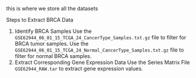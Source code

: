 this is where we store all the datasets 

Steps to Extract BRCA Data
1. Identify BRCA Samples
Use the `GSE62944_06_01_15_TCGA_24_CancerType_Samples.txt.gz` file to filter for BRCA tumor samples.
Use the `GSE62944_06_01_15_TCGA_24_Normal_CancerType_Samples.txt.gz` file to filter for normal BRCA samples.
2. Extract Corresponding Gene Expression Data
Use the Series Matrix File `GSE62944_RAW.tar`  to extract gene expression values.
